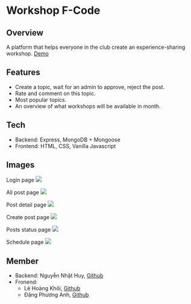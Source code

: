 # Workshop F-Code

## Overview

A platform that helps everyone in the club create an experience-sharing workshop. [Demo](https://workshop-fcode.herokuapp.com)

## Features

- Create a topic, wait for an admin to approve, reject the post.
- Rate and comment on this topic.
- Most popular topics.
- An overview of what workshops will be available in month.

## Tech

- Backend: Express, MongoDB + Mongoose
- Frontend: HTML, CSS, Vanilla Javascript

## Images

Login page
![](./github/images/login-page.jpg)

All post page
![](./github/images/all-post.jpg)

Post detail page
![](./github/images/post-detail.jpg)

Create post page
![](./github/images/create-post.jpg)

Posts status page
![](./github/images/posts-status.jpg)

Schedule page
![](./github/images/schedule.jpg)

## Member

- Backend: Nguyễn Nhật Huy, [Github](https://github.com/oHTGo)
- Fronend:
  - Lê Hoàng Khôi, [Github](https://github.com/lehoangkhoi01)
  - Đặng Phương Anh, [Github](https://github.com/panhpanh)

